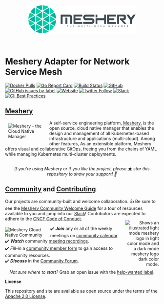 <p style="text-align:center;" align="center"><a href="https://meshery.io"><picture align="center">
  <source media="(prefers-color-scheme: dark)" srcset="https://raw.githubusercontent.com/meshery/meshery/master/.github/assets/images/meshery/meshery-logo-dark-text-side.svg"  width="70%" align="center" style="margin-bottom:20px;">
  <source media="(prefers-color-scheme: light)" srcset="https://raw.githubusercontent.com/meshery/meshery/master/.github/assets/images/meshery/meshery-logo-light-text-side.svg" width="70%" align="center" style="margin-bottom:20px;">
  <img alt="Shows an illustrated light mode meshery logo in light color mode and a dark mode meshery logo dark color mode." src="https://raw.githubusercontent.com/meshery/meshery/master/.github/assets/images/meshery/meshery-logo-tag-light-text-side.png" width="70%" align="center" style="margin-bottom:20px;">
</picture></a><br /><br /></p>

# Meshery Adapter for Network Service Mesh

[![Docker Pulls](https://img.shields.io/docker/pulls/meshery/meshery-nsm.svg)](https://hub.docker.com/r/meshery/meshery-nsm)
[![Go Report Card](https://goreportcard.com/badge/github.com/meshery/meshery-nsm)](https://goreportcard.com/report/github.com/meshery/meshery-nsm)
[![Build Status](https://github.com/meshery/meshery-nsm/workflows/Meshery%20NSM/badge.svg)](https://github.com/meshery/meshery-nsm/actions)
[![GitHub](https://img.shields.io/github/license/meshery/meshery-nsm.svg)](LICENSE)
[![GitHub issues by-label](https://img.shields.io/github/issues/meshery/meshery-nsm/help%20wanted.svg)](https://github.com/meshery/meshery-nsm/issues?q=is%3Aopen+is%3Aissue+label%3A%22help+wanted%22)
[![Website](https://img.shields.io/website/https/meshery.io/meshery.svg)](https://meshery.io/)
[![Twitter Follow](https://img.shields.io/twitter/follow/mesheryio.svg?label=Follow&style=social)](https://twitter.com/intent/follow?screen_name=mesheryio)
[![Slack](https://img.shields.io/badge/Slack-@meshery.svg?logo=slack)](http://slack.meshery.io)
[![CII Best Practices](https://bestpractices.coreinfrastructure.org/projects/3564/badge)](https://bestpractices.coreinfrastructure.org/projects/3564)

<p style="clear:both;">
<h2><a href="https://meshery.io/">Meshery</a></h2>
<a href="https://meshery.io"><img src="img/readme/meshery-logo.svg"
style="margin:10px;" width="125px" 
alt="Meshery - the Cloud Native Manager" align="left" /></a>
A self-service engineering platform, <a href="https://meshery.io">Meshery</a>, is the open source, cloud native manager that enables the design and management of all Kubernetes-based infrastructure and applications (multi-cloud). Among other features, As an extensible platform, Meshery offers visual and collaborative GitOps, freeing you from the chains of YAML while managing Kubernetes multi-cluster deployments.
<br /><br /><p align="center"><i>If you’re using Meshery or if you like the project, please <a href="https://github.com/meshery/meshery/stargazers">★</a> star this repository to show your support! 🤩</i></p>
</p>

<p style="clear:both;">
<h2><a name="contributing"></a><a name="community"></a> <a href="http://slack.meshery.io">Community</a> and <a href="https://docs.meshery.io/project/contributing">Contributing</a></h2>
Our projects are community-built and welcome collaboration. 👍 Be sure to see the <a href="https://docs.meshery.io/project/community#getting-involved-in-the-community">Meshery Community Welcome Guide</a> for a tour of resources available to you and jump into our <a href="http://slack.meshery.io">Slack</a>! Contributors are expected to adhere to the <a href="https://github.com/cncf/foundation/blob/master/code-of-conduct.md">CNCF Code of Conduct</a>.

<a href="https://slack.meshery.io">

<picture align="right">
  <source media="(prefers-color-scheme: dark)" srcset="img\readme\slack-dark-128.png"  width="110px" align="right" style="margin-left:10px;margin-top:10px;">
  <source media="(prefers-color-scheme: light)" srcset="img\readme\slack-128.png" width="110px" align="right" style="margin-left:10px;padding-top:5px;">
  <img alt="Shows an illustrated light mode meshery logo in light color mode and a dark mode meshery logo dark color mode." src="img\readme\slack-128.png" width="110px" align="right" style="margin-left:10px;padding-top:13px;">
</picture>
</a>

<a href="https://meshery.io/community"><img alt="Meshery Cloud Native Community" src="img/readme/community.svg" style="margin-right:8px;padding-top:5px;" width="140px" align="left" /></a>

<p>
✔️ <em><strong>Join</strong></em> any or all of the weekly meetings on <a href="https://meshery.io/calendar">community calendar</a>.<br />
✔️ <em><strong>Watch</strong></em> community <a href="https://www.youtube.com/@mesheryio?sub_confirmation=1">meeting recordings</a>.<br />
✔️ <em>Fill-in</em> a <a href="https://meshery.io/newcomers">community member form</a> to gain access to community resources.<br />
✔️ <em><strong>Discuss</strong></em> in the <a href="https://discuss.meshery.io">Community Forum</a>.<br />
</p>
<p align="center">
<i>Not sure where to start?</i> Grab an open issue with the <a href="https://github.com/issues?q=is%3Aopen+is%3Aissue+archived%3Afalse+org%3Alayer5io+org%3Ameshery+org%3Aservice-mesh-performance+org%3Aservice-mesh-patterns+label%3A%22help+wanted%22+">help-wanted label</a>.
</p>

**License**

This repository and site are available as open source under the terms of the [Apache 2.0 License](https://opensource.org/licenses/Apache-2.0).
